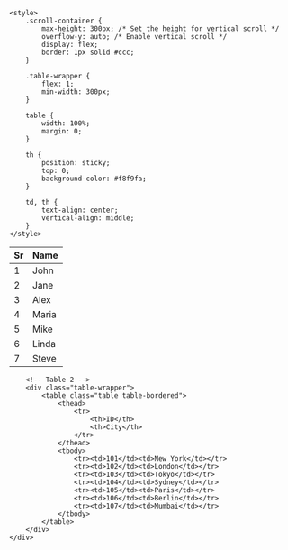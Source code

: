 <!DOCTYPE html>
<html lang="en">
<head>
    <meta charset="UTF-8">
    <title>Two Tables Shared Scroll</title>
    <link href="https://cdn.jsdelivr.net/npm/bootstrap@5.3.0/dist/css/bootstrap.min.css" rel="stylesheet">

    <style>
        .scroll-container {
            max-height: 300px; /* Set the height for vertical scroll */
            overflow-y: auto; /* Enable vertical scroll */
            display: flex;
            border: 1px solid #ccc;
        }

        .table-wrapper {
            flex: 1;
            min-width: 300px;
        }

        table {
            width: 100%;
            margin: 0;
        }

        th {
            position: sticky;
            top: 0;
            background-color: #f8f9fa;
        }

        td, th {
            text-align: center;
            vertical-align: middle;
        }
    </style>
</head>
<body>

<div class="container mt-4">
    <div class="scroll-container">
        <!-- Table 1 -->
        <div class="table-wrapper">
            <table class="table table-bordered">
                <thead>
                    <tr>
                        <th>Sr</th>
                        <th>Name</th>
                    </tr>
                </thead>
                <tbody>
                    <tr><td>1</td><td>John</td></tr>
                    <tr><td>2</td><td>Jane</td></tr>
                    <tr><td>3</td><td>Alex</td></tr>
                    <tr><td>4</td><td>Maria</td></tr>
                    <tr><td>5</td><td>Mike</td></tr>
                    <tr><td>6</td><td>Linda</td></tr>
                    <tr><td>7</td><td>Steve</td></tr>
                </tbody>
            </table>
        </div>

        <!-- Table 2 -->
        <div class="table-wrapper">
            <table class="table table-bordered">
                <thead>
                    <tr>
                        <th>ID</th>
                        <th>City</th>
                    </tr>
                </thead>
                <tbody>
                    <tr><td>101</td><td>New York</td></tr>
                    <tr><td>102</td><td>London</td></tr>
                    <tr><td>103</td><td>Tokyo</td></tr>
                    <tr><td>104</td><td>Sydney</td></tr>
                    <tr><td>105</td><td>Paris</td></tr>
                    <tr><td>106</td><td>Berlin</td></tr>
                    <tr><td>107</td><td>Mumbai</td></tr>
                </tbody>
            </table>
        </div>
    </div>
</div>

</body>
</html>